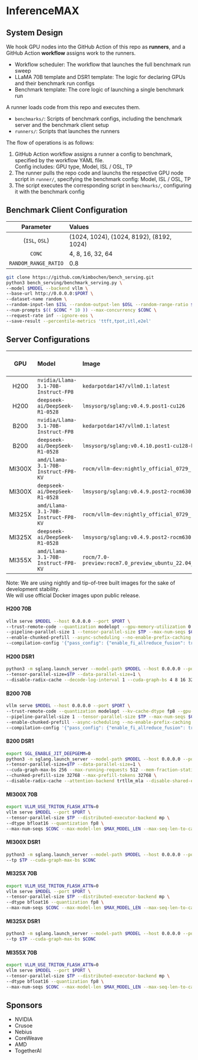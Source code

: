 # InferenceMAX


## System Design

We hook GPU nodes into the GitHub Action of this repo as **runners**, and a GitHub Action **workflow** assigns work to the runners.
- Workflow scheduler: The workflow that launches the full benchmark run sweep
- LLaMA 70B template and DSR1 template: The logic for declaring GPUs and their benchmark run configs
- Benchmark template: The core logic of launching a single benchmark run

A runner loads code from this repo and executes them.
- `benchmarks/`: Scripts of benchmark configs, including the benchmark server and the benchmark client setup
- `runners/`: Scripts that launches the runners

The flow of operations is as follows:
1. GitHub Action workflow assigns a runner a config to benchmark, specified by the workflow YAML file.  
   Config includes: GPU type, Model, ISL / OSL, TP
1. The runner pulls the repo code and launchs the respective GPU node script in `runner/`,
   specifying the benchmark config: Model, ISL / OSL, TP
1. The script executes the corresponding script in `benchmarks/`, configuring it with the benchmark config


## Benchmark Client Configuration

| Parameter | Values |
| :-: | :- |
| (`ISL`, `OSL`) | (1024, 1024), (1024, 8192), (8192, 1024) |
| `CONC` | 4, 8, 16, 32, 64 |
| `RANDOM_RANGE_RATIO` | 0.8 |

```bash
git clone https://github.com/kimbochen/bench_serving.git 
python3 bench_serving/benchmark_serving.py \
--model $MODEL --backend vllm \
--base-url http://0.0.0.0:$PORT \
--dataset-name random \
--random-input-len $ISL --random-output-len $OSL --random-range-ratio $RANDOM_RANGE_RATIO \
--num-prompts $(( $CONC * 10 )) --max-concurrency $CONC \
--request-rate inf --ignore-eos \
--save-result --percentile-metrics 'ttft,tpot,itl,e2el'
```


## Server Configurations

| GPU | Model | Image | Server Launch Command |
| :-: | :- | :- | :-: |
| H200 | `nvidia/Llama-3.1-70B-Instruct-FP8` | `kedarpotdar147/vllm0.1:latest` | [Link](#h200-70b) |
| H200 | `deepseek-ai/DeepSeek-R1-0528` | `lmsysorg/sglang:v0.4.9.post1-cu126` | [Link](#h200-dsr1) |
| B200 | `nvidia/Llama-3.1-70B-Instruct-FP8` | `kedarpotdar147/vllm0.1:latest` | [Link](#b200-70b) |
| B200 | `deepseek-ai/DeepSeek-R1-0528` | `lmsysorg/sglang:v0.4.10.post1-cu128-b200` | [Link](#b200-dsr1) |
| MI300X | `amd/Llama-3.1-70B-Instruct-FP8-KV` | `rocm/vllm-dev:nightly_official_0729_rc1_20250718` | [Link](#mi300x-70b) |
| MI300X | `deepseek-ai/DeepSeek-R1-0528` | `lmsysorg/sglang:v0.4.9.post2-rocm630-mi30x` | [Link](#mi300x-dsr1) |
| MI325X | `amd/Llama-3.1-70B-Instruct-FP8-KV` | `rocm/vllm-dev:nightly_official_0729_rc1_20250718` | [Link](#mi325x-70b) |
| MI325X | `deepseek-ai/DeepSeek-R1-0528` | `lmsysorg/sglang:v0.4.9.post2-rocm630-mi30x` | [Link](#mi325x-dsr1) |
| MI355X | `amd/Llama-3.1-70B-Instruct-FP8-KV` | `rocm/7.0-preview:rocm7.0_preview_ubuntu_22.04_vllm_0.9.1_mi35x_alpha` | [Link](#mi355x-70b) |

Note: We are using nightly and tip-of-tree built images for the sake of development stability.  
We will use official Docker images upon public release.


#### H200 70B

```bash
vllm serve $MODEL --host 0.0.0.0 --port $PORT \
--trust-remote-code --quantization modelopt --gpu-memory-utilization 0.9 \
--pipeline-parallel-size 1 --tensor-parallel-size $TP --max-num-seqs $CONC --max-num-batched-tokens 8192 --max-model-len $MAX_MODEL_LEN \
--enable-chunked-prefill --async-scheduling --no-enable-prefix-caching \
--compilation-config '{"pass_config": {"enable_fi_allreduce_fusion": true}, "custom_ops": ["+rms_norm"], "level": 3}'
```

#### H200 DSR1

```bash
python3 -m sglang.launch_server --model-path $MODEL --host 0.0.0.0 --port $PORT --trust-remote-code \
--tensor-parallel-size=$TP --data-parallel-size=1 \
--disable-radix-cache --decode-log-interval 1 --cuda-graph-bs 4 8 16 32 64 128 256 --cuda-graph-max-bs 256 --max-running-requests 512
```

#### B200 70B

```bash
vllm serve $MODEL --host 0.0.0.0 --port $PORT \
--trust-remote-code --quantization modelopt --kv-cache-dtype fp8 --gpu-memory-utilization 0.9 \
--pipeline-parallel-size 1 --tensor-parallel-size $TP --max-num-seqs $CONC --max-num-batched-tokens 8192 --max-model-len $MAX_MODEL_LEN \
--enable-chunked-prefill --async-scheduling --no-enable-prefix-caching \
--compilation-config '{"pass_config": {"enable_fi_allreduce_fusion": true}, "custom_ops": ["+rms_norm"], "level": 3}'
```

#### B200 DSR1

```bash
export SGL_ENABLE_JIT_DEEPGEMM=0
python3 -m sglang.launch_server --model-path $MODEL --host 0.0.0.0 --port $PORT --trust-remote-code \
--tensor-parallel-size=$TP --data-parallel-size=1 \
--cuda-graph-max-bs 256 --max-running-requests 512 --mem-fraction-static 0.89 \
--chunked-prefill-size 32768 --max-prefill-tokens 32768 \
--disable-radix-cache --attention-backend trtllm_mla --disable-shared-experts-fusion --enable-flashinfer-trtllm-moe
```

#### MI300X 70B

```bash
export VLLM_USE_TRITON_FLASH_ATTN=0
vllm serve $MODEL --port $PORT \
--tensor-parallel-size $TP --distributed-executor-backend mp \
--dtype bfloat16 --quantization fp8 \
--max-num-seqs $CONC --max-model-len $MAX_MODEL_LEN --max-seq-len-to-capture $MAX_MODEL_LEN
```

#### MI300X DSR1

```bash
python3 -m sglang.launch_server --model-path $MODEL --host 0.0.0.0 --port $PORT --trust-remote-code \
--tp $TP --cuda-graph-max-bs $CONC
```

#### MI325X 70B

```bash
export VLLM_USE_TRITON_FLASH_ATTN=0
vllm serve $MODEL --port $PORT \
--tensor-parallel-size $TP --distributed-executor-backend mp \
--dtype bfloat16 --quantization fp8 \
--max-num-seqs $CONC --max-model-len $MAX_MODEL_LEN --max-seq-len-to-capture $MAX_MODEL_LEN
```

#### MI325X DSR1

```bash
python3 -m sglang.launch_server --model-path $MODEL --host 0.0.0.0 --port $PORT --trust-remote-code \
--tp $TP --cuda-graph-max-bs $CONC
```

#### MI355X 70B

```bash
export VLLM_USE_TRITON_FLASH_ATTN=0
vllm serve $MODEL --port $PORT \
--tensor-parallel-size $TP --distributed-executor-backend mp \
--dtype bfloat16 --quantization fp8 \
--max-num-seqs $CONC --max-model-len $MAX_MODEL_LEN --max-seq-len-to-capture $MAX_MODEL_LEN
```

## Sponsors

- NVIDIA
- Crusoe
- Nebius
- CoreWeave
- AMD
- TogetherAI
